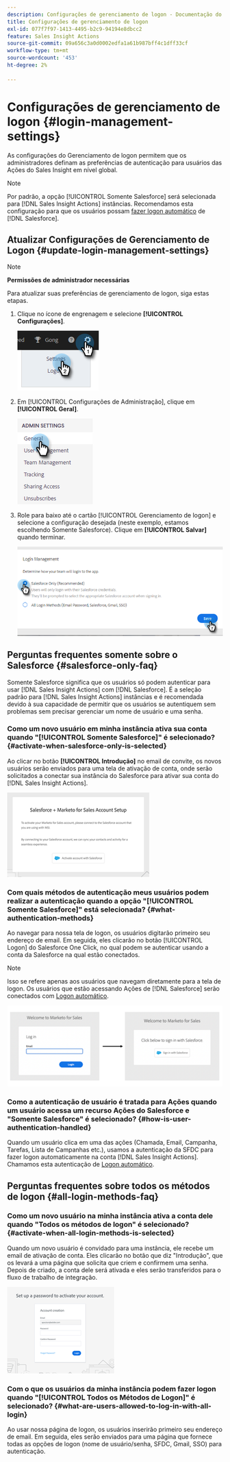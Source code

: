 ```yaml
---
description: Configurações de gerenciamento de logon - Documentação do Marketo - Documentação do produto
title: Configurações de gerenciamento de logon
exl-id: 077f7f97-1413-4495-b2c9-94194e8dbcc2
feature: Sales Insight Actions
source-git-commit: 09a656c3a0d0002edfa1a61b987bff4c1dff33cf
workflow-type: tm+mt
source-wordcount: '453'
ht-degree: 2%

---
```


# Configurações de gerenciamento de logon {#login-management-settings}

As configurações do Gerenciamento de logon permitem que os administradores definam as preferências de autenticação para usuários das Ações do Sales Insight em nível global.

>[!NOTE]
>
>Por padrão, a opção [!UICONTROL Somente Salesforce] será selecionada para [!DNL Sales Insight Actions] instâncias. Recomendamos esta configuração para que os usuários possam [fazer logon automático](/help/marketo/product-docs/marketo-sales-insight/actions/admin/auto-login-from-salesforce.md) de [!DNL Salesforce].

## Atualizar Configurações de Gerenciamento de Logon {#update-login-management-settings}

>[!NOTE]
>
>**Permissões de administrador necessárias**

Para atualizar suas preferências de gerenciamento de logon, siga estas etapas.

1. Clique no ícone de engrenagem e selecione **[!UICONTROL Configurações]**.

   ![](assets/login-management-settings-1.png)

1. Em [!UICONTROL Configurações de Administração], clique em **[!UICONTROL Geral]**.

   ![](assets/login-management-settings-2.png)

1. Role para baixo até o cartão [!UICONTROL Gerenciamento de logon] e selecione a configuração desejada (neste exemplo, estamos escolhendo Somente Salesforce). Clique em **[!UICONTROL Salvar]** quando terminar.

   ![](assets/login-management-settings-3.png)

## Perguntas frequentes somente sobre o Salesforce {#salesforce-only-faq}

Somente Salesforce significa que os usuários só podem autenticar para usar [!DNL Sales Insight Actions] com [!DNL Salesforce]. É a seleção padrão para [!DNL Sales Insight Actions] instâncias e é recomendada devido à sua capacidade de permitir que os usuários se autentiquem sem problemas sem precisar gerenciar um nome de usuário e uma senha.

### Como um novo usuário em minha instância ativa sua conta quando &quot;[!UICONTROL Somente Salesforce]&quot; é selecionado? {#activate-when-salesforce-only-is-selected}

Ao clicar no botão **[!UICONTROL Introdução]** no email de convite, os novos usuários serão enviados para uma tela de ativação de conta, onde serão solicitados a conectar sua instância do Salesforce para ativar sua conta do [!DNL Sales Insight Actions].

![](assets/login-management-settings-4.png)

### Com quais métodos de autenticação meus usuários podem realizar a autenticação quando a opção &quot;[!UICONTROL Somente Salesforce]&quot; está selecionada? {#what-authentication-methods}

Ao navegar para nossa tela de logon, os usuários digitarão primeiro seu endereço de email. Em seguida, eles clicarão no botão [!UICONTROL Logon] do Salesforce One Click, no qual podem se autenticar usando a conta da Salesforce na qual estão conectados.

>[!NOTE]
>
>Isso se refere apenas aos usuários que navegam diretamente para a tela de logon. Os usuários que estão acessando Ações de [!DNL Salesforce] serão conectados com [Logon automático](/help/marketo/product-docs/marketo-sales-insight/actions/admin/auto-login-from-salesforce.md).

![](assets/login-management-settings-5.png)

### Como a autenticação de usuário é tratada para Ações quando um usuário acessa um recurso Ações do Salesforce e &quot;Somente Salesforce&quot; é selecionado? {#how-is-user-authentication-handled}

Quando um usuário clica em uma das ações (Chamada, Email, Campanha, Tarefas, Lista de Campanhas etc.), usamos a autenticação da SFDC para fazer logon automaticamente na conta [!DNL Sales Insight Actions]. Chamamos esta autenticação de [Logon automático](/help/marketo/product-docs/marketo-sales-insight/actions/admin/auto-login-from-salesforce.md).

## Perguntas frequentes sobre todos os métodos de logon {#all-login-methods-faq}

### Como um novo usuário na minha instância ativa a conta dele quando &quot;Todos os métodos de logon&quot; é selecionado? {#activate-when-all-login-methods-is-selected}

Quando um novo usuário é convidado para uma instância, ele recebe um email de ativação de conta. Eles clicarão no botão que diz &quot;Introdução&quot;, que os levará a uma página que solicita que criem e confirmem uma senha. Depois de criado, a conta dele será ativada e eles serão transferidos para o fluxo de trabalho de integração.

![](assets/login-management-settings-6.png)

### Com o que os usuários da minha instância podem fazer logon quando &quot;[!UICONTROL Todos os Métodos de Logon]&quot; é selecionado? {#what-are-users-allowed-to-log-in-with-all-login}

Ao usar nossa página de logon, os usuários inserirão primeiro seu endereço de email. Em seguida, eles serão enviados para uma página que fornece todas as opções de logon (nome de usuário/senha, SFDC, Gmail, SSO) para autenticação.
